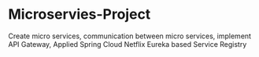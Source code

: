 # Microservies-Project
Create micro services, communication between micro services, implement API Gateway, Applied Spring Cloud Netflix Eureka based Service Registry
